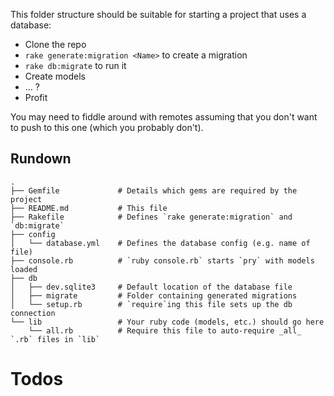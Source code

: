 This folder structure should be suitable for starting a project that uses a database:

* Clone the repo
* `rake generate:migration <Name>` to create a migration
* `rake db:migrate` to run it
* Create models
* ... ?
* Profit

You may need to fiddle around with remotes assuming that you don't want to push to this one (which you probably don't).

## Rundown

```
.
├── Gemfile             # Details which gems are required by the project
├── README.md           # This file
├── Rakefile            # Defines `rake generate:migration` and `db:migrate`
├── config
│   └── database.yml    # Defines the database config (e.g. name of file)
├── console.rb          # `ruby console.rb` starts `pry` with models loaded
├── db
│   ├── dev.sqlite3     # Default location of the database file
│   ├── migrate         # Folder containing generated migrations
│   └── setup.rb        # `require`ing this file sets up the db connection
└── lib                 # Your ruby code (models, etc.) should go here
    └── all.rb          # Require this file to auto-require _all_ `.rb` files in `lib`
```
# Todos
